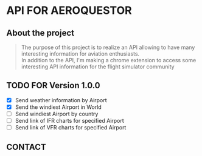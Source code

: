 # API FOR AEROQUESTOR

## About the project

> The purpose of this project is to realize an API allowing to have many interesting information for aviation enthusiasts. <br>
> In addition to the API, I'm making a chrome extension to access some interesting API information for the flight simulator community


## TODO FOR Version 1.0.0

- [x] Send weather information by Airport
- [x] Send the windiest Airport in World
- [ ] Send windiest Airport by country
- [ ] Send link of IFR charts for specified Airport
- [ ] Send link of VFR charts for specified Airport

## CONTACT





